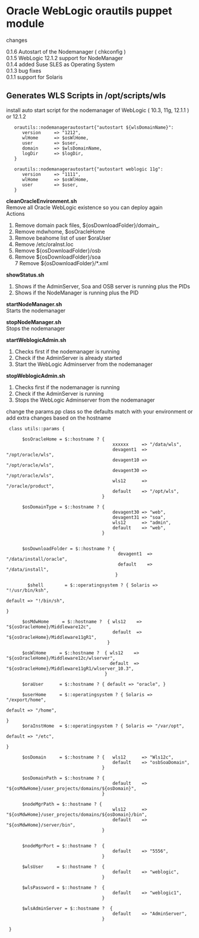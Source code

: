 Oracle WebLogic orautils puppet module
=======================================================

changes

0.1.6 Autostart of the Nodemanager ( chkconfig )     
0.1.5 WebLogic 12.1.2 support for NodeManager  
0.1.4 added Suse SLES as Operating System  
0.1.3 bug fixes  
0.1.1 support for Solaris  

Generates WLS Scripts in /opt/scripts/wls
-----------------------------------------

install auto start script for the nodemanager of WebLogic ( 10.3, 11g, 12.1.1 ) or 12.1.2  

	   orautils::nodemanagerautostart{"autostart ${wlsDomainName}":
	      version     => "1212",
	      wlHome      => $osWlHome, 
	      user        => $user,
	      domain      => $wlsDomainName,
	      logDir      => $logDir,
	   }

	   orautils::nodemanagerautostart{"autostart weblogic 11g":
	      version     => "1111",
	      wlHome      => $osWlHome, 
	      user        => $user,
	   }


**cleanOracleEnvironment.sh**  
Remove all Oracle WebLogic existence so you can deploy again  
Actions  
1. Remove domain pack files, ${osDownloadFolder}/domain_*.*  
2. Remove mdwhome, $osOracleHome  
3. Remove beahome list of user $oraUser  
4. Remove /etc/oraInst.loc  
5. Remove ${osDownloadFolder}/osb  
6. Remove ${osDownloadFolder}/soa  
7  Remove ${osDownloadFolder}/*.xml  

**showStatus.sh**  
1. Shows if the AdminServer, Soa and OSB server is running plus the PIDs  
2. Shows if the NodeManager is running plus the PID  

**startNodeManager.sh**  
Starts the nodemanager

**stopNodeManager.sh**  
Stops the nodemanager

**startWeblogicAdmin.sh**  
1. Checks first if the nodemanager is running  
2. Check if the AdminServer is already started  
3. Start the WebLogic Adminserver from the nodemanager   

**stopWeblogicAdmin.sh**  
1. Checks first if the nodemanager is running  
2. Check if the AdminServer is running  
3. Stops the WebLogic Adminserver from the nodemanager  

change the params.pp class so the defaults match with your environment or add extra changes based on the hostname  


     class utils::params {
     
		  $osOracleHome = $::hostname ? { 
		                                    xxxxxx     => "/data/wls",
		                                    devagent1  => "/opt/oracle/wls",
		                                    devagent10 => "/opt/oracle/wls",
		                                    devagent30 => "/opt/oracle/wls",
		                                    wls12      => "/oracle/product",
		                                    default    => "/opt/wls", 
		                                }
		
		  $osDomainType = $::hostname ? {
		                                    devagent30 => "web",
		                                    devagent31 => "soa",
		                                    wls12      => "admin",
		                                    default    => "web", 
		                                }
		
		
		  $osDownloadFolder = $::hostname ? {
		  	                                  devagent1  => "/data/install/oracle", 
		                                      default    => "/data/install", 
		                                     }
		
			$shell        = $::operatingsystem ? { Solaris => "!/usr/bin/ksh",
		  															         default => "!/bin/sh",
		  															       }   
		
		  $osMdwHome     = $::hostname ?  { wls12    => "${osOracleHome}/Middleware12c",
		                                    default  => "${osOracleHome}/Middleware11gR1",
		                                  }   
		
		  $osWlHome     = $::hostname ?  { wls12    => "${osOracleHome}/Middleware12c/wlserver",
		                                   default  => "${osOracleHome}/Middleware11gR1/wlserver_10.3",
		                                 }   
		
		  $oraUser      = $::hostname ? { default => "oracle", }
		
		  $userHome     = $::operatingsystem ? { Solaris => "/export/home",
		  															         default => "/home", 
		  															       }
		  $oraInstHome  = $::operatingsystem ? { Solaris => "/var/opt",
		  															         default => "/etc", 
		  															       }
		
		  $osDomain     = $::hostname ? {   wls12      => "Wls12c",
		                                    default    => "osbSoaDomain", 
		                                }
		                                
		  $osDomainPath = $::hostname ? { 
		                                    default    => "${osMdwHome}/user_projects/domains/${osDomain}", 
		                                }
		
		  $nodeMgrPath = $::hostname ? { 
		                                    wls12      => "${osMdwHome}/user_projects/domains/${osDomain}/bin", 
		                                    default    => "${osMdwHome}/server/bin", 
		                                }
		
		
		  $nodeMgrPort = $::hostname ?  { 
		                                    default    => "5556", 
		                                }                                 
		
		  $wlsUser     = $::hostname ?  { 
		                                    default    => "weblogic", 
		                                }                                 
		
		  $wlsPassword = $::hostname ?  { 
		                                    default    => "weblogic1", 
		                                }       
		
		  $wlsAdminServer = $::hostname ?  { 
		                                    default    => "AdminServer", 
		                                }       

     }         